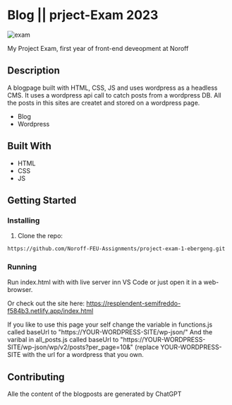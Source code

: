 # Blog || prject-Exam 2023

![exam](https://user-images.githubusercontent.com/59417456/224290134-b66b4e53-c53a-488f-90db-18bd60073f94.jpg)

My Project Exam, first year of front-end deveopment at Noroff

## Description

A blogpage built with HTML, CSS, JS and uses wordpress as a headless CMS. It uses a wordpress api call to catch posts from a wordpress DB.
All the posts in this sites are createt and stored on a wordpress page.

- Blog
- Wordpress

## Built With

- HTML
- CSS
- JS

## Getting Started

### Installing

1. Clone the repo:

```bash
https://github.com/Noroff-FEU-Assignments/project-exam-1-ebergeng.git
```

### Running

Run index.html with with live server inn VS Code or just open it in a web-browser.

Or check out the site here: https://resplendent-semifreddo-f584b3.netlify.app/index.html

If you like to use this page your self change the variable in functions.js called baseUrl to "https://YOUR-WORDPRESS-SITE/wp-json/" 
And the varibal in all_posts.js called baseUrl to "https://YOUR-WORDPRESS-SITE/wp-json/wp/v2/posts?per_page=10&"
(replace YOUR-WORDPRESS-SITE with the url for a wordpress that you own.

## Contributing

Alle the content of the blogposts are generated by ChatGPT
